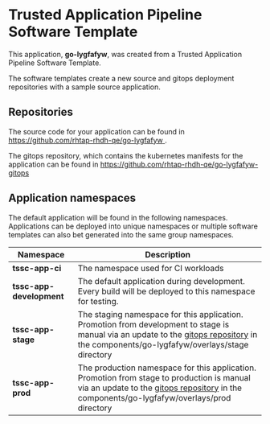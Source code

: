 # Trusted Application Pipeline Software Template

This application, **go-lygfafyw**, was created from a Trusted Application Pipeline Software Template.

The software templates create a new source and gitops deployment repositories with a sample source application. 

## Repositories

The source code for your application can be found in [https://github.com/rhtap-rhdh-qe/go-lygfafyw ](https://github.com/rhtap-rhdh-qe/go-lygfafyw ).
 
The gitops repository, which contains the kubernetes manifests for the application can be found in 
[https://github.com/rhtap-rhdh-qe/go-lygfafyw-gitops ](https://github.com/rhtap-rhdh-qe/go-lygfafyw-gitops ) 

## Application namespaces 

The default application will be found in the following namespaces. Applications can be deployed into unique namespaces or multiple software templates can also bet generated into the same group namespaces.  

|  Namespace   |  Description   |  
| -------- | -------- |
| **tssc-app-ci** | The namespace used for CI workloads |
| **tssc-app-development** | The default application during development. Every build will be deployed to this namespace for testing. |
| **tssc-app-stage** | The staging namespace for this application. Promotion from development to stage is manual via an update to the [gitops repository](https://github.com/rhtap-rhdh-qe/go-lygfafyw-gitops ) in the components/go-lygfafyw/overlays/stage directory |
| **tssc-app-prod** | The production namespace for this application. Promotion from stage to production is manual via an update to the [gitops repository](https://github.com/rhtap-rhdh-qe/go-lygfafyw-gitops ) in the components/go-lygfafyw/overlays/prod directory |